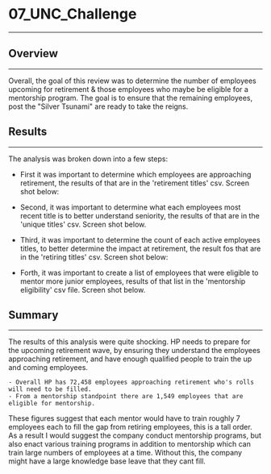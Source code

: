 # 07_UNC_Challenge
***


## Overview
***
Overall, the goal of this review was to determine the number of employees upcoming for retirement & those employees who maybe be eligible for a mentorship program. The goal is to ensure that the remaining employees, post the "Silver Tsunami" are ready to take the reigns. 
## Results
***
The analysis was broken down into a few steps: 

- First it was important to determine which employees are approaching retirement, the results of that are in the 'retirement titles' csv. Screen shot below: 

- Second, it was important to determine what each employees most recent title is to better understand seniority, the results of that are in the 'unique titles' csv. Screen shot below. 

- Third, it was important to determine the count of each active employees titles, to better determine the impact at retirement, the result fos that are in the 'retiring titles' csv. Screen shot below: 

- Forth, it was important to create a list of employees that were eligible to mentor more junior employees, results of that list in the 'mentorship eligibility' csv file. Screen shot below. 

## Summary 
***
The results of this analysis were quite shocking. HP needs to prepare for the upcoming retirement wave, by ensuring they understand the employees approaching retirement, and have enough qualified people to train the up and coming employees. 

    - Overall HP has 72,458 employees approaching retirement who's rolls will need to be filled. 
    - From a mentorship standpoint there are 1,549 employees that are eligible for mentorship. 

These figures suggest that each mentor would have to train roughly 7 employees each to fill the gap from retiring employees, this is a tall order. As a result I would suggest the company conduct mentorship programs, but also enact various training programs in addition to mentorship which can train large numbers of employees at a time. Without this, the company might have a large knowledge base leave that they cant fill. 
